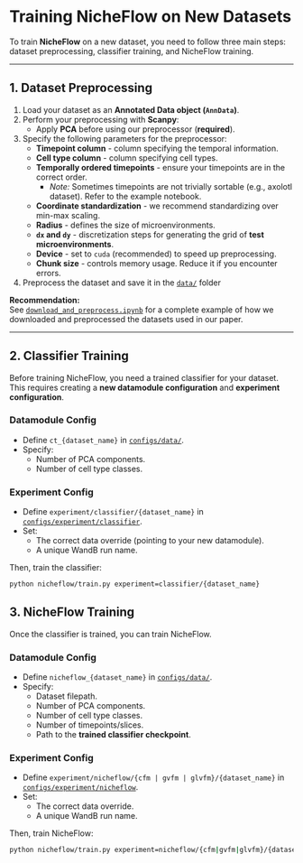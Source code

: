 # Training NicheFlow on New Datasets

To train **NicheFlow** on a new dataset, you need to follow three main steps: dataset preprocessing, classifier training, and NicheFlow training.

---

## 1. Dataset Preprocessing

1. Load your dataset as an **Annotated Data object (`AnnData`)**.
2. Perform your preprocessing with **Scanpy**:
   - Apply **PCA** before using our preprocessor (**required**).
3. Specify the following parameters for the preprocessor:
   - **Timepoint column** - column specifying the temporal information.
   - **Cell type column** - column specifying cell types.
   - **Temporally ordered timepoints** - ensure your timepoints are in the correct order.  
     - *Note:* Sometimes timepoints are not trivially sortable (e.g., axolotl dataset). Refer to the example notebook.
   - **Coordinate standardization** - we recommend standardizing over min-max scaling.
   - **Radius** - defines the size of microenvironments.
   - **`dx` and `dy`** - discretization steps for generating the grid of **test microenvironments**.
   - **Device** - set to `cuda` (recommended) to speed up preprocessing.
   - **Chunk size** - controls memory usage. Reduce it if you encounter errors.
4. Preprocess the dataset and save it in the [`data/`](../data/) folder

**Recommendation:**  
See [`download_and_preprocess.ipynb`](../notebooks/download_and_preprocess.ipynb) for a complete example of how we downloaded and preprocessed the datasets used in our paper.

---

## 2. Classifier Training

Before training NicheFlow, you need a trained classifier for your dataset. This requires creating a **new datamodule configuration** and **experiment configuration**.

### Datamodule Config
- Define `ct_{dataset_name}` in [`configs/data/`](../configs/data/).
- Specify:
  - Number of PCA components.
  - Number of cell type classes.

### Experiment Config
- Define `experiment/classifier/{dataset_name}` in [`configs/experiment/classifier`](../configs/experiment/classifier/).
- Set:
  - The correct data override (pointing to your new datamodule).
  - A unique WandB run name.

Then, train the classifier:
```bash
python nicheflow/train.py experiment=classifier/{dataset_name}
```

## 3. NicheFlow Training

Once the classifier is trained, you can train NicheFlow.

### Datamodule Config

- Define `nicheflow_{dataset_name}` in [`configs/data/`](../configs/data/).
- Specify:
  - Dataset filepath.
  - Number of PCA components.
  - Number of cell type classes.
  - Number of timepoints/slices.
  - Path to the **trained classifier checkpoint**.

### Experiment Config

- Define `experiment/nicheflow/{cfm | gvfm | glvfm}/{dataset_name}` in [`configs/experiment/nicheflow`](../configs/experiment/nicheflow/).
- Set:
  - The correct data override.
  - A unique WandB run name.

Then, train NicheFlow:
```bash
python nicheflow/train.py experiment=nicheflow/{cfm|gvfm|glvfm}/{dataset_name}
```
